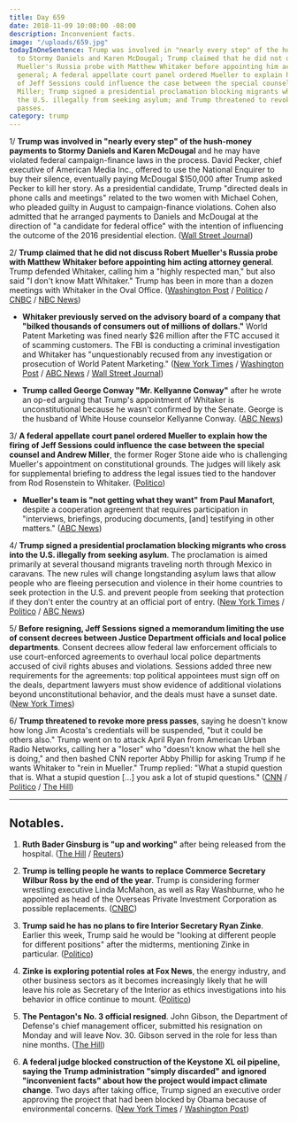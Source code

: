 ```yaml
---
title: Day 659
date: 2018-11-09 10:08:00 -08:00
description: Inconvenient facts.
image: "/uploads/659.jpg"
todayInOneSentence: Trump was involved in "nearly every step" of the hush-money payments
  to Stormy Daniels and Karen McDougal; Trump claimed that he did not discuss Robert
  Mueller's Russia probe with Matthew Whitaker before appointing him acting attorney
  general; A federal appellate court panel ordered Mueller to explain how the firing
  of Jeff Sessions could influence the case between the special counsel and Andrew
  Miller; Trump signed a presidential proclamation blocking migrants who cross into
  the U.S. illegally from seeking asylum; and Trump threatened to revoke more press
  passes.
category: trump
---
```


1/ **Trump was involved in "nearly every step" of the hush-money payments to Stormy Daniels and Karen McDougal** and he may have violated federal campaign-finance laws in the process. David Pecker, chief executive of American Media Inc., offered to use the National Enquirer to buy their silence, eventually paying McDougal $150,000 after Trump asked Pecker to kill her story. As a presidential candidate, Trump "directed deals in phone calls and meetings" related to the two women with Michael Cohen, who pleaded guilty in August to campaign-finance violations. Cohen also admitted that he arranged payments to Daniels and McDougal at the direction of "a candidate for federal office" with the intention of influencing the outcome of the 2016 presidential election. ([Wall Street Journal](https://www.wsj.com/articles/donald-trump-played-central-role-in-hush-payoffs-to-stormy-daniels-and-karen-mcdougal-1541786601))

2/ **Trump claimed that he did not discuss Robert Mueller's Russia probe with Matthew Whitaker before appointing him acting attorney general**. Trump defended Whitaker, calling him a "highly respected man," but also said "I don't know Matt Whitaker." Trump has been in more than a dozen meetings with Whitaker in the Oval Office. ([Washington Post](https://www.washingtonpost.com/politics/trump-says-he-doesnt-know-his-new-acting-ag-hasnt-talked-to-him-about-russia-probe/2018/11/09/c3f00922-e429-11e8-b759-3d88a5ce9e19_story.html) / [Politico](https://www.politico.com/story/2018/11/09/trump-whitaker-attorney-general-979015) / [CNBC](https://www.cnbc.com/2018/11/09/trump-says-he-didnt-discuss-mueller-with-acting-ag-whitaker.html) / [NBC News](https://www.nbcnews.com/politics/donald-trump/trump-claims-he-hasn-t-spoken-whitaker-about-mueller-probe-n934426))

* **Whitaker previously served on the advisory board of a company that "bilked thousands of consumers out of millions of dollars."** World Patent Marketing was fined nearly $26 million after the FTC accused it of scamming customers. The FBI is conducting a criminal investigation and Whitaker has "unquestionably recused from any investigation or prosecution of World Patent Marketing." ([New York Times](https://www.nytimes.com/2018/11/08/us/politics/whitaker-trump-attorney-general.html) / [Washington Post](https://www.washingtonpost.com/politics/before-he-led-the-justice-department-matthew-g-whitaker-promoted-company-accused-of-deceiving-clients/2018/11/08/f46e6db8-e380-11e8-ab2c-b31dcd53ca6b_story.html) / [ABC News](https://abcnews.go.com/Politics/acting-attorney-general-matthew-whitaker-ties-company-federal/story?id=59067838) / [Wall Street Journal](https://www.wsj.com/articles/fbi-is-investigating-florida-company-where-whitaker-was-advisory-board-member-1541799564))

* **Trump called George Conway "Mr. Kellyanne Conway"** after he wrote an op-ed arguing that Trump's appointment of Whitaker is unconstitutional because he wasn't confirmed by the Senate. George is the husband of White House counselor Kellyanne Conway. ([ABC News](https://abcnews.go.com/Politics/kellyanne-conways-husband-argues-trumps-acting-attorney-general/story?id=59066631))

3/ **A federal appellate court panel ordered Mueller to explain how the firing of Jeff Sessions could influence the case between the special counsel and Andrew Miller**, the former Roger Stone aide who is challenging Mueller's appointment on constitutional grounds. The judges will likely ask for supplemental briefing to address the legal issues tied to the handover from Rod Rosenstein to Whitaker. ([Politico](https://www.politico.com/story/2018/11/09/mueller-sessions-whitaker-doj-shakeup-979657))

* **Mueller's team is "not getting what they want" from Paul Manafort**, despite a cooperation agreement that requires participation in "interviews, briefings, producing documents, \[and\] testifying in other matters." ([ABC News](https://abcnews.go.com/Politics/tensions-rising-mueller-manafort-level-cooperation-sources/story?id=59086047))

4/ **Trump signed a presidential proclamation blocking migrants who cross into the U.S. illegally from seeking asylum**. The proclamation is aimed primarily at several thousand migrants traveling north through Mexico in caravans. The new rules will change longstanding asylum laws that allow people who are fleeing persecution and violence in their home countries to seek protection in the U.S. and prevent people from seeking that protection if they don't enter the country at an official port of entry. ([New York Times](https://www.nytimes.com/2018/11/09/us/politics/trump-asylum-seekers-executive-order.html) / [Politico](https://www.politico.com/story/2018/11/08/trump-moves-to-restrict-asylum-access-at-the-border-978233) / [ABC News](https://abcnews.go.com/Politics/trump-make-good-pre-election-promise-crack-asylum/story?id=59068944))

5/ **Before resigning, Jeff Sessions signed a memorandum limiting the use of consent decrees between Justice Department officials and local police departments**. Consent decrees allow federal law enforcement officials to use court-enforced agreements to overhaul local police departments accused of civil rights abuses and violations. Sessions added three new requirements for the agreements: top political appointees must sign off on the deals, department lawyers must show evidence of additional violations beyond unconstitutional behavior, and the deals must have a sunset date. ([New York Times](https://www.nytimes.com/2018/11/08/us/politics/sessions-limits-consent-decrees.html))

6/ **Trump threatened to revoke more press passes**, saying he doesn't know how long Jim Acosta's credentials will be suspended, "but it could be others also." Trump went on to attack April Ryan from American Urban Radio Networks, calling her a "loser" who "doesn't know what the hell she is doing," and then bashed CNN reporter Abby Phillip for asking Trump if he wants Whitaker to "rein in Mueller." Trump replied: "What a stupid question that is. What a stupid question \[...\] you ask a lot of stupid questions." ([CNN](https://www.cnn.com/2018/11/09/media/white-house-press-pass-threat/index.html) / [Politico](https://www.politico.com/story/2018/11/09/trump-cnn-white-house-access-980280) / [The Hill](https://thehill.com/homenews/administration/415900-trump-calls-april-ryan-a-loser-threatens-to-revoke-more-press))

---

## Notables.

1. **Ruth Bader Ginsburg is "up and working"** after being released from the hospital. ([The Hill](https://thehill.com/blogs/blog-briefing-room/news/415871-nephew-says-ginsburg-up-and-working-after-being-hospitalized) / [Reuters](https://www.reuters.com/article/us-usa-court-ginsburg-idUSKBN1ND20M))

2. **Trump is telling people he wants to replace Commerce Secretary Wilbur Ross by the end of the year**. Trump is considering former wrestling executive Linda McMahon, as well as Ray Washburne, who he appointed as head of the Overseas Private Investment Corporation as possible replacements. ([CNBC](https://www.cnbc.com/2018/11/09/trump-could-replace-commerce-secretary-wilbur-ross-by-end-of-the-year.html))

3. **Trump said he has no plans to fire Interior Secretary Ryan Zinke**. Earlier this week, Trump said he would be "looking at different people for different positions" after the midterms, mentioning Zinke in particular. ([Politico](https://www.politico.com/story/2018/11/09/trump-not-firing-zinke-980424))

4. **Zinke is exploring potential roles at Fox News**, the energy industry, and other business sectors as it becomes increasingly likely that he will leave his role as Secretary of the Interior as ethics investigations into his behavior in office continue to mount. ([Politico](https://www.politico.com/story/2018/11/08/ryan-zinke-fox-news-956537))

5. **The Pentagon's No. 3 official resigned**. John Gibson, the Department of Defense's chief management officer, submitted his resignation on Monday and will leave Nov. 30. Gibson served in the role for less than nine months. ([The Hill](https://thehill.com/policy/defense/415945-pentagons-no-3-official-resigns-after-less-than-a-year-on-the-job))

6. **A federal judge blocked construction of the Keystone XL oil pipeline, saying the Trump administration "simply discarded" and ignored "inconvenient facts" about how the project would impact climate change**. Two days after taking office, Trump signed an executive order approving the project that had been blocked by Obama because of environmental concerns. ([New York Times](https://www.nytimes.com/2018/11/09/climate/judge-blocks-keystone-pipeline.html) / [Washington Post](https://www.washingtonpost.com/nation/2018/11/09/keystone-xl-pipeline-blocked-by-federal-judge-major-blow-trump-administration/))
